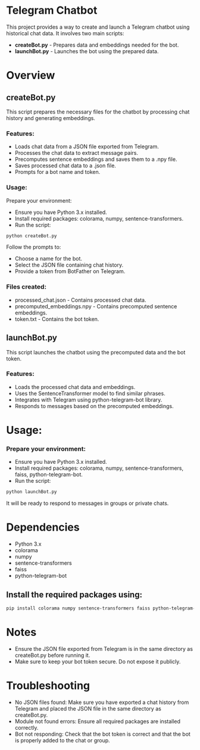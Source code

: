 # Telegram Chatbot

This project provides a way to create and launch a Telegram chatbot using historical chat data. It involves two main scripts:

- **createBot.py** - Prepares data and embeddings needed for the bot.
- **launchBot.py** - Launches the bot using the prepared data.

# Overview

## createBot.py

This script prepares the necessary files for the chatbot by processing chat history and generating embeddings.

### Features:

- Loads chat data from a JSON file exported from Telegram.
- Processes the chat data to extract message pairs.
- Precomputes sentence embeddings and saves them to a .npy file.
- Saves processed chat data to a .json file.
- Prompts for a bot name and token.

### Usage:

Prepare your environment:

- Ensure you have Python 3.x installed.
- Install required packages: colorama, numpy, sentence-transformers.
- Run the script:

```bash
python createBot.py
```

Follow the prompts to:

- Choose a name for the bot.
- Select the JSON file containing chat history.
- Provide a token from BotFather on Telegram.

### Files created:

- processed_chat.json - Contains processed chat data.
- precomputed_embeddings.npy - Contains precomputed sentence embeddings.
- token.txt - Contains the bot token.

## launchBot.py

This script launches the chatbot using the precomputed data and the bot token.

### Features:

- Loads the processed chat data and embeddings.
- Uses the SentenceTransformer model to find similar phrases.
- Integrates with Telegram using python-telegram-bot library.
- Responds to messages based on the precomputed embeddings.

# Usage:
### Prepare your environment:

- Ensure you have Python 3.x installed.
- Install required packages: colorama, numpy, sentence-transformers, faiss, python-telegram-bot.
- Run the script:

```bash
python launchBot.py
```


It will be ready to respond to messages in groups or private chats.


# Dependencies

- Python 3.x
- colorama
- numpy
- sentence-transformers
- faiss
- python-telegram-bot
## Install the required packages using:

```bash
pip install colorama numpy sentence-transformers faiss python-telegram-bot
```

# Notes

- Ensure the JSON file exported from Telegram is in the same directory as createBot.py before running it.
- Make sure to keep your bot token secure. Do not expose it publicly.

# Troubleshooting

- No JSON files found: Make sure you have exported a chat history from Telegram and placed the JSON file in the same directory as createBot.py.
- Module not found errors: Ensure all required packages are installed correctly.
- Bot not responding: Check that the bot token is correct and that the bot is properly added to the chat or group.
